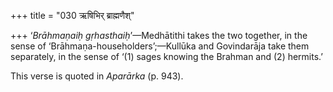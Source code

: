 +++
title = "030 ऋषिभिर् ब्राह्मणैश्"

+++
‘*Brāhmaṇaiḥ gṛhasthaiḥ*’—Medhātithi takes the two together, in the
sense of ‘Brāhmaṇa-householders’;—Kullūka and Govindarāja take them
separately, in the sense of ‘(1) sages knowing the Brahman and (2)
hermits.’

This verse is quoted in *Aparārka* (p. 943).

